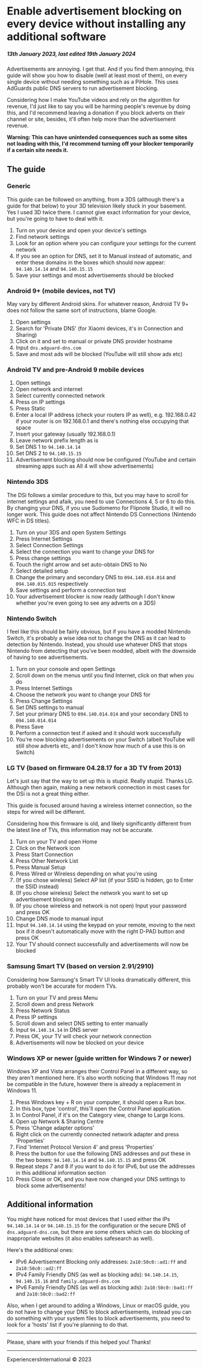 # Enable advertisement blocking on every device without installing any additional software
##### 13th January 2023, last edited 19th January 2024

Advertisements are annoying. I get that. And if you find them annoying, this guide will show you how to disable (well at least most of them), on every single device without needing something such as a PiHole. This uses AdGuards public DNS servers to run advertisement blocking.

Considering how I make YouTube videos and rely on the algorithm for revenue, I'd just like to say you will be harming people's revenue by doing this, and I'd recommend leaving a donation if you block adverts on their channel or site, besides, it'll often help more than the advertisement revenue.

**Warning: This can have unintended consequences such as some sites not loading with this, I'd recommend turning off your blocker temporarily if a certain site needs it.**

## The guide

### Generic

This guide can be followed on anything, from a 3DS (although there's a guide for that below) to your 3D television likely stuck in your basement. Yes I used 3D twice there. I cannot give exact information for your device, but you're going to have to deal with it.

1. Turn on your device and open your device's settings
2. Find network settings
3. Look for an option where you can configure your settings for the current network
4. If you see an option for DNS, set it to Manual instead of automatic, and enter these domains in the boxes which should now appear: `94.140.14.14` and `94.140.15.15`
5. Save your settings and most advertisements should be blocked

### Android 9+ (mobile devices, not TV)

May vary by different Android skins. For whatever reason, Android TV 9+ does not follow the same sort of instructions, blame Google.

1. Open settings
2. Search for 'Private DNS' (for Xiaomi devices, it's in Connection and Sharing)
3. Click on it and set to manual or private DNS provider hostname
4. Input `dns.adguard-dns.com`
5. Save and most ads will be blocked (YouTube will still show ads etc)

### Android TV and pre-Android 9 mobile devices

1. Open settings
2. Open network and internet
3. Select currently connected network
4. Press on IP settings
5. Press Static
6. Enter a local IP address (check your routers IP as well), e.g. 192.168.0.42 if your router is on 192.168.0.1 and there's nothing else occupying that space
7. Insert your gateway (usually 192.168.0.1)
8. Leave network prefix length as is
9. Set DNS 1 to `94.140.14.14`
10. Set DNS 2 to `94.140.15.15`
11. Advertisement blocking should now be configured (YouTube and certain streaming apps such as All 4 will show advertisements)

### Nintendo 3DS

The DSi follows a similar procedure to this, but you may have to scroll for internet settings and afaik, you need to use Connections 4, 5 or 6 to do this. By changing your DNS, if you use Sudomemo for Flipnote Studio, it will no longer work. This guide does not affect Nintendo DS Connections (Nintendo WFC in DS titles).

1. Turn on your 3DS and open System Settings
2. Press Internet Settings
3. Select Connection Settings
4. Select the connection you want to change your DNS for
5. Press change settings
6. Touch the right arrow and set auto-obtain DNS to No
7. Select detailed setup
8. Change the primary and secondary DNS to `094.140.014.014` and `094.140.015.015` respectively
9. Save settings and perform a connection test
10. Your advertisement blocker is now ready (although I don't know whether you're even going to see any adverts on a 3DS)

### Nintendo Switch

I feel like this should be fairly obvious, but if you have a modded Nintendo Switch, it's probably a wise idea not to change the DNS as it can lead to detection by Nintendo. Instead, you should use whatever DNS that stops Nintendo from detecting that you've been modded, albeit with the downside of having to see advertisements.

1. Turn on your console and open Settings
2. Scroll down on the menus until you find Internet, click on that when you do
3. Press Internet Settings
4. Choose the network you want to change your DNS for
5. Press Change Settings
6. Set DNS settings to manual
7. Set your primary DNS to `094.140.014.014` and your secondary DNS to `094.140.014.014`
8. Press Save
9. Perform a connection test if asked and it should work successfully
10. You're now blocking advertisements on your Switch (albeit YouTube will still show adverts etc, and I don't know how much of a use this is on Switch)

### LG TV (based on firmware 04.28.17 for a 3D TV from 2013)

Let's just say that the way to set up this is stupid. Really stupid. Thanks LG. Although then again, making a new network connection in most cases for the DSi is not a great thing either.

This guide is focused around having a wireless internet connection, so the steps for wired will be different.

Considering how this firmware is old, and likely significantly different from the latest line of TVs, this information may not be accurate.

1. Turn on your TV and open Home
2. Click on the Network icon
3. Press Start Connection
4. Press Other Network List
5. Press Manual Setup
6. Press Wired or Wireless depending on what you're using
7. (If you chose wireless) Select AP list (if your SSID is hidden, go to Enter the SSID instead)
8. (If you chose wireless) Select the network you want to set up advertisement blocking on
9. (If you chose wireless and network is not open) Input your password and press OK
10. Change DNS mode to manual input
11. Input `94.140.14.14` using the keypad on your remote, moving to the next box if it doesn't automatically move with the right D-PAD button and press OK
12. Your TV should connect successfully and advertisements will now be blocked

### Samsung Smart TV (based on version 2.91/2910)

Considering how Samsung's Smart TV UI looks dramatically different, this probably won't be accurate for modern TVs.

1. Turn on your TV and press Menu
2. Scroll down and press Network
3. Press Network Status
4. Press IP settings
5. Scroll down and select DNS setting to enter manually
6. Input `94.140.14.14` in DNS server
7. Press OK, your TV will check your network connection
8. Advertisements will now be blocked on your device

### Windows XP or newer (guide written for Windows 7 or newer)

Windows XP and Vista arranges their Control Panel in a different way, so they aren't mentioned here. It's also worth noticing that Windows 11 may not be compatible in the future, however there is already a replacement in Windows 11.

1. Press Windows key + R on your computer, it should open a Run box.
2. In this box, type 'control', this'll open the Control Panel application.
3. In Control Panel, if it's on the Category view, change to Large Icons.
4. Open up Network & Sharing Centre
5. Press 'Change adapter options'
6. Right click on the currently connected network adapter and press 'Properties'
7. Find 'Internet Protocol Version 4' and press 'Properties'
8. Press the button for use the following DNS addresses and put these in the two boxes: `94.140.14.14` and `94.140.15.15` and press OK
9. Repeat steps 7 and 8 if you want to do it for IPv6, but use the addresses in this additional information section
10. Press Close or OK, and you have now changed your DNS settings to block some advertisements!

## Additional information

You might have noticed for most devices that I used either the IPs `94.140.14.14` or `94.140.15.15` for the configuration or the secure DNS of `dns.adguard-dns.com`, but there are some others which can do blocking of inappropriate websites (it also enables safesearch as well).

Here's the additional ones:

- IPv6 Advertisement Blocking only addresses: `2a10:50c0::ad1:ff` and `2a10:50c0::ad2:ff`
- IPv4 Family Friendly DNS (as well as blocking ads): `94.140.14.15`, `94.140.15.16` and `family.adguard-dns.com`
- IPv6 Family Friendly DNS (as well as blocking ads): `2a10:50c0::bad1:ff` and `2a10:50c0::bad2:ff`

Also, when I get around to adding a Windows, Linux or macOS guide, you do not have to change your DNS to block advertisements, instead you can do something with your system files to block advertisements, you need to look for a 'hosts' list if you're planning to do that.

---

Please, share with your friends if this helped you! Thanks!

---

ExperiencersInternational © 2023
